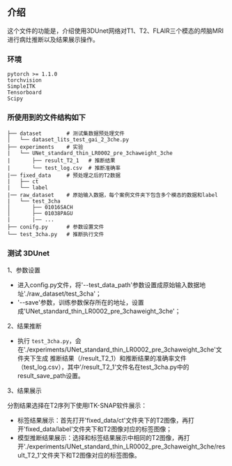 ## 介绍
这个文件的功能是，介绍使用3DUnet网络对T1、T2、FLAIR三个模态的颅脑MRI进行病灶推断以及结果展示操作。
### 环境  
```angular2
pytorch >= 1.1.0
torchvision
SimpleITK
Tensorboard
Scipy
```
### 所使用到的文件结构如下
```angular2
├── dataset        # 测试集数据预处理文件
│   └── dataset_lits_test_gai_2_3che.py 
├── experiments    # 实验
|   └── UNet_standard_thin_LR0002_pre_3chaweight_3che  
|       ├── result_T2_1   # 推断结果
|       └── test_log.csv  # 推断准确率
|── fixed_data     # 预处理之后的T2数据
|   ├── ct
|   └── label
|── raw_dataset    # 原始输入数据，每个案例文件夹下包含多个模态的数据和label
|   └── test_3cha
│       ├── 01016SACH
│       ├── 01038PAGU
|       |—— ...
├── conifg.py      # 参数设置文件
└── test_3cha.py   # 推断执行文件     
```
###  测试 3DUnet
1、参数设置  
- 进入config.py文件，将'--test_data_path'参数设置成原始输入数据地址'./raw_dataset/test_3cha'；
- '--save'参数，训练参数保存所在的地址，设置成'UNet_standard_thin_LR0002_pre_3chaweight_3che'；
  
2、结果推断
- 执行 `test_3cha.py`，会在'./experiments/UNet_standard_thin_LR0002_pre_3chaweight_3che'文件夹下生成
推断结果（/result_T2_1）和推断结果的准确率文件（test_log.csv），其中'/result_T2_1'文件名在test_3cha.py中的result_save_path设置。

3、结果展示

分割结果选择在T2序列下使用ITK-SNAP软件展示：
- 标签结果展示：首先打开'fixed_data/ct'文件夹下的T2图像，再打开'fixed_data/label'文件夹下和T2图像对应的标签图像；
- 模型推断结果展示：选择和标签结果展示中相同的T2图像，再打开'./experiments/UNet_standard_thin_LR0002_pre_3chaweight_3che/result_T2_1'文件夹下和T2图像对应的标签图像。
